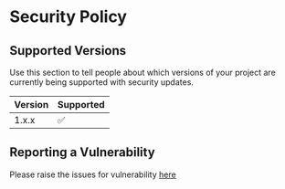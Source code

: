 # Security Policy

## Supported Versions

Use this section to tell people about which versions of your project are
currently being supported with security updates.

| Version | Supported          |
| ------- | ------------------ |
| 1.x.x   | :white_check_mark: |


## Reporting a Vulnerability

<!--- Use this section to tell people how to report a vulnerability.

Tell them where to go, how often they can expect to get an update on a
reported vulnerability, what to expect if the vulnerability is accepted or
declined, etc.  -->
Please raise the issues for vulnerability [here](https://github.com/techbizz-nepal/online-course/issues)
